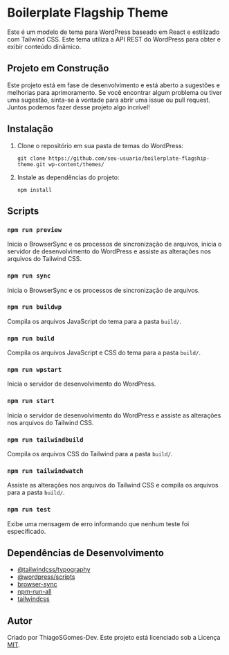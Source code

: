 # Boilerplate Flagship Theme

Este é um modelo de tema para WordPress baseado em React e estilizado com Tailwind CSS. Este tema utiliza a API REST do WordPress para obter e exibir conteúdo dinâmico.

## Projeto em Construção 

Este projeto está em fase de desenvolvimento e está aberto a sugestões e melhorias para aprimoramento. Se você encontrar algum problema ou tiver uma sugestão, sinta-se à vontade para abrir uma issue ou pull request. Juntos podemos fazer desse projeto algo incrível!

## Instalação

1.  Clone o repositório em sua pasta de temas do WordPress:
    
    ```git clone https://github.com/seu-usuario/boilerplate-flagship-theme.git wp-content/themes/``` 
    
2.  Instale as dependências do projeto:
    
    ```npm install``` 
    
## Scripts

### ```npm run preview```

Inicia o BrowserSync e os processos de sincronização de arquivos, inicia o servidor de desenvolvimento do WordPress e assiste as alterações nos arquivos do Tailwind CSS.

### ```npm run sync```

Inicia o BrowserSync e os processos de sincronização de arquivos.

### ```npm run buildwp```

Compila os arquivos JavaScript do tema para a pasta `build/`.

### ```npm run build```

Compila os arquivos JavaScript e CSS do tema para a pasta `build/`.

### ```npm run wpstart```

Inicia o servidor de desenvolvimento do WordPress.

### ```npm run start```

Inicia o servidor de desenvolvimento do WordPress e assiste as alterações nos arquivos do Tailwind CSS.

### ```npm run tailwindbuild```

Compila os arquivos CSS do Tailwind para a pasta `build/`.

### ```npm run tailwindwatch```

Assiste as alterações nos arquivos do Tailwind CSS e compila os arquivos para a pasta `build/`.

### ```npm run test```

Exibe uma mensagem de erro informando que nenhum teste foi especificado.

## Dependências de Desenvolvimento

-   [@tailwindcss/typography](https://www.npmjs.com/package/@tailwindcss/typography)
-   [@wordpress/scripts](https://www.npmjs.com/package/@wordpress/scripts)
-   [browser-sync](https://www.npmjs.com/package/browser-sync)
-   [npm-run-all](https://www.npmjs.com/package/npm-run-all)
-   [tailwindcss](https://www.npmjs.com/package/tailwindcss)

## Autor

Criado por ThiagoSGomes-Dev. Este projeto está licenciado sob a Licença [MIT](https://chat.openai.com/LICENSE).